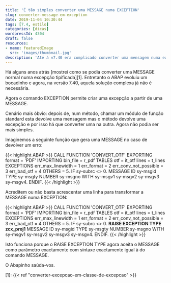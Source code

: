 ```yaml
---
title: 'É tão simples converter uma MESSAGE numa EXCEPTION'
slug: converter-message-em-exception
date: 2019-11-04 10:30:44
tags: [7.4, estilo]
categories: [dicas]
wordpressId: 4304
draft: false
resources:
- name: featuredImage
  src: 'images/thumbnail.jpg'
description: 'Até à v7.40 era complicado converter uma mensagem numa excepção. Mas agora não podia ser mais simples. Aqui vais aprender como.'
---
```

Há alguns anos atrás [mostrei como se podia converter uma MESSAGE normal numa excepção tipificada][1]. Entretanto o ABAP evoluiu um bocadinho e agora, na versão 7.40, aquela solução complexa já não é necessária.

<!--more-->

Agora o comando EXCEPTION permite criar uma excepção a partir de uma MESSAGE.

Cenário mais óbvio: depois de, num método, chamar um módulo de função standard esta devolve uma mensagem mas o método devolve uma excepção e por isso há que converter uma na outra. Agora não podia ser mais simples.

Imaginemos a seguinte função que gera uma MESSAGE no caso de devolver um erro:

{{< highlight ABAP >}}
    CALL FUNCTION 'CONVERT_OTF'
      EXPORTING
        format                = 'PDF'
      IMPORTING
        bin_file              = r_pdf
      TABLES
        otf                   = it_otf
        lines                 = t_lines
      EXCEPTIONS
        err_max_linewidth     = 1
        err_format            = 2
        err_conv_not_possible = 3
        err_bad_otf           = 4
        OTHERS                = 5.
    IF sy-subrc <> 0.
        MESSAGE ID sy-msgid TYPE sy-msgty NUMBER sy-msgno
        WITH sy-msgv1 sy-msgv2 sy-msgv3 sy-msgv4.
    ENDIF.
{{< /highlight >}}

Acreditem ou não basta acrescentar uma linha para transformar a MESSAGE numa EXCEPTION:

{{< highlight ABAP >}}
    CALL FUNCTION 'CONVERT_OTF'
      EXPORTING
        format                = 'PDF'
      IMPORTING
        bin_file              = r_pdf
      TABLES
        otf                   = it_otf
        lines                 = t_lines
      EXCEPTIONS
        err_max_linewidth     = 1
        err_format            = 2
        err_conv_not_possible = 3
        err_bad_otf           = 4
        OTHERS                = 5.
    IF sy-subrc <> 0.
        <b>RAISE EXCEPTION TYPE zcx_proj1</b>
        MESSAGE ID sy-msgid TYPE sy-msgty NUMBER sy-msgno
        WITH sy-msgv1 sy-msgv2 sy-msgv3 sy-msgv4.
    ENDIF.
{{< /highlight >}}

Isto funciona porque o RAISE EXCEPTION TYPE agora aceita o MESSAGE como parâmetro exactamente com sintaxe exactamente igual à do comando MESSAGE.

O Abapinho saúda-vos.

   [1]: {{< ref "converter-excepcao-em-classe-de-excepcao" >}}
